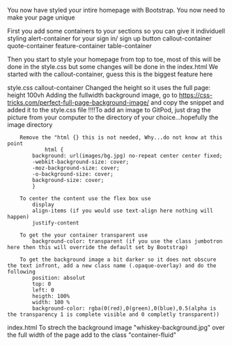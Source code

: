 You now have styled your intire homepage with Bootstrap. You now need to make your page unique

First you add some containers to your sections so you can give it individuell styling
    alert-container for your sign in/ sign up button
    callout-container
    quote-container
    feature-container
    table-container

Then you start to style your homepage from top to toe, most of this will be done in the style.css but some changes will be done in the index.html
We started with the callout-container, guess this is the biggest feature here

style.css
    callout-container
        Changed the height so it uses the full page: height 100vh
        Adding the fullwidth background image, go to https://css-tricks.com/perfect-full-page-background-image/ and copy the snippet and added it to the style.css file
    !!!!To add an image to GitPod, just drag the picture from your computer to the directory of your choice...hopefully the image directory

        Remove the "html {} this is not needed, Why...do not know at this point
                html { 
            background: url(images/bg.jpg) no-repeat center center fixed; 
            -webkit-background-size: cover;
            -moz-background-size: cover;
            -o-background-size: cover;
            background-size: cover;
            }
        
        To center the content use the flex box use
            display
            align-items (if you would use text-align here nothing will happen)
            justify-content

        To get the your container transparent use   
            background-color: transparent (if you use the class jumbotron here then this will override the default set by Bootstrap)

        To get the background image a bit darker so it does not obscure the text infront, add a new class name (.opaque-overlay) and do the following
            position: absolut
            top: 0
            left: 0
            heigth: 100%
            width: 100 %
            background-color: rgba(0(red),0(green),0(blue),0.5(alpha is the transparency 1 is complete visible and 0 completly transparent))


index.html
    To strech the background image "whiskey-background.jpg" over the full width of the page add to the class "container-fluid"
        
